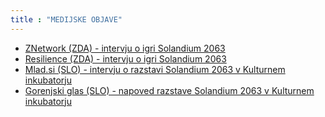 ```yaml
---
title : "MEDIJSKE OBJAVE"
---
```


* <a href="https://znetwork.org/znetarticle/solandium-2063-playing-for-change/" target="_blank"> ZNetwork (ZDA) - intervju o igri Solandium 2063 </a>
* <a href="https://www.resilience.org/stories/2025-03-14/solandium-2063-playing-for-change/" target="_blank"> Resilience (ZDA) - intervju o igri Solandium 2063 </a>
* <a href="https://www.mlad.si/solandium-2063-umetna-inteligenca-in-trajnostna-prihodnost/?fbclid=PAZXh0bgNhZW0CMTEAAaaHAmJH_yV8y4JG4vWHfTdg53JC_Mqa-qFBGihxsKS2gA3OTYEgtbidy7c_aem_iy2sCWoIJsifXJ87Ty3eZQ" target="_blank"> Mlad.si (SLO) - intervju o razstavi Solandium 2063 v Kulturnem inkubatorju </a>
* <a href="https://www.gorenjskiglas.si/sta/mkc-maribor-napoveduje-leto-parade-ponosa-in-prenovljenega-festivala-jazz-ma-mlade-maribor-243236/" target="_blank"> Gorenjski glas (SLO) - napoved razstave Solandium 2063  v Kulturnem inkubatorju </a>
